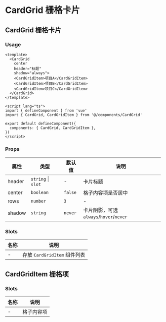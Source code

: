 # CardGrid 栅格卡片

## CardGrid 栅格卡片

### Usage

```vue
<template>
  <CardGrid
    center
    header="标题"
    shadow="always">
    <CardGridItem>项目A</CardGridItem>
    <CardGridItem>项目B</CardGridItem>
    <CardGridItem>项目C</CardGridItem>
  </CardGrid>
</template>

<script lang="ts">
import { defineComponent } from 'vue'
import { CardGrid, CardGridItem } from '@/components/CardGrid'

export default defineComponent({
  components: { CardGrid, CardGridItem },
})
</script>
```

### Props

| 属性            | 类型          | 默认值  | 说明                   |
| --------------- | ------------- | ------  | -------------------------- |
| header          | `string` \| `slot`     | - | 卡片标题 |
| center          | `boolean`      | `false`  | 格子内容项是否居中 |
| rows            | `number`      | `3`   | - | 每行格子数量 |
| shadow          | `string`      | `never`  | 卡片阴影，可选 `always`/`hover`/`never` |

### Slots

| 名称          | 说明                |
| ------------- | ------------------- |
| -             | 存放 `CardGridItem` 组件列表 |


## CardGridItem 栅格项

### Slots

| 名称          | 说明                |
| ------------- | ------------------- |
| -             | 格子内容项  |
